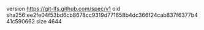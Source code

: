 version https://git-lfs.github.com/spec/v1
oid sha256:ee2fe04f53bd6cb8678cc9319d771658b4dc366f24cab837f6377b441c590662
size 4644
